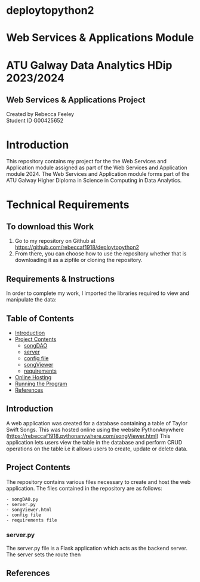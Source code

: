 # deploytopython2

# Web Services & Applications Module

# ATU Galway Data Analytics HDip 2023/2024  
## Web Services & Applications Project 
Created by Rebecca Feeley   
Student ID G00425652  

# Introduction
This repository contains my project for the the Web Services and Application module assigned as part of the Web Services and Application module 2024.
The Web Services and Application module forms part of the ATU Galway Higher Diploma in Science in Computing in Data Analytics.


# Technical Requirements
## To download this Work
1. Go to my repository on Github at https://github.com/rebeccaf1918/deploytopython2
2. From there, you can choose how to use the repository whether that is downloading it as a zipfile or cloning the repository.  


## Requirements & Instructions  
In order to complete my work, I imported the libraries required to view and manipulate the data:



## **Table of Contents**

- [Introduction](#introduction)
- [Project Contents](#project-contents)
    - [songDAO](#songDAOpy)
    - [server](#serverpy)
    - [config file](#dbconfigpy)
    - [songViewer](#songViewerhtml)
    - [requirements](#requirementstxt)
- [Online Hosting](#online-hosting)
- [Running the Program](#running-the-program)
- [References](#references)

## **Introduction**
A web application was created for a database containing a table of Taylor Swift Songs. 
This was hosted online using the website PythonAnywhere (https://rebeccaf1918.pythonanywhere.com/songViewer.html)
This application lets users view the table in the database and perform CRUD operations on the table i.e it allows users to create, update or delete data.

## **Project Contents**
The repository contains various files necessary to create and host the web application. The files contained in the repository are as follows:

    - songDAO.py
    - server.py
    - songViewer.html
    - config file
    - requirements file


### **server.py**
The server.py file is a Flask application which acts as the backend server. The server sets the route then 

## **References**

